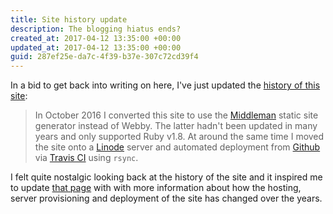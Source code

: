```yaml
---
title: Site history update
description: The blogging hiatus ends?
created_at: 2017-04-12 13:35:00 +00:00
updated_at: 2017-04-12 13:35:00 +00:00
guid: 287ef25e-da7c-4f39-b37e-307c72cd39f4
---
```


In a bid to get back into writing on here, I've just updated the [history of this site][history]:

> In October 2016 I converted this site to use the [Middleman][] static site generator instead of Webby. The latter hadn't been updated in many years and only supported Ruby v1.8. At around the same time I moved the site onto a [Linode][] server and automated deployment from [Github][] via [Travis CI][] using `rsync`.

I felt quite nostalgic looking back at the history of the site and it inspired me to update [that page][history] with with more information about how the hosting, server provisioning and deployment of the site has changed over the years.

[history]: /history
[Rackspace]: https://www.rackspace.com/
[Middleman]: https://middlemanapp.com/
[Linode]: https://www.linode.com/
[Github]: https://github.com/floehopper/jamesmead.org
[Travis CI]: https://travis-ci.org/floehopper/jamesmead.org
